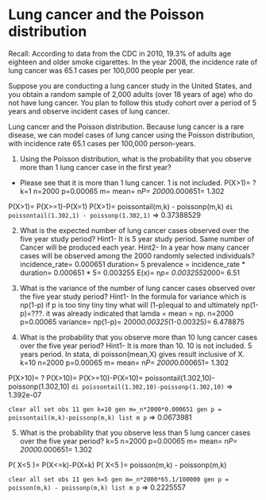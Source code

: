 # Lung cancer and the Poisson distribution
Recall: According to data from the CDC in 2010, 19.3% of adults age eighteen and older smoke cigarettes. In the year 2008, the incidence rate of lung cancer was 65.1 cases per 100,000 people per year.

Suppose you are conducting a lung cancer study in the United States, and you obtain a random sample of 2,000 adults (over 18 years of age) who do not have lung cancer. You plan to follow this study cohort over a period of 5 years and observe incident cases of lung cancer.

Lung cancer and the Poisson distribution. Because lung cancer is a rare disease, we can model cases of lung cancer using the Poisson distribution, with incidence rate 65.1 cases per 100,000 person-years.

1. Using the Poisson distribution, what is the probability that you observe more than 1 lung cancer case in the first year?
- Please see that it is more than 1 lung cancer. 1 is not included.
P(X>1)= ?
k=1
n=2000
p=0.00065
m= mean= n*P= 2000*0.000651= 1.302

P(X>1)= P(X>=1)-P(X=1)
P(X>1)= poissontail(m,k) - poissonp(m,k)
`di poissontail(1.302,1) - poissonp(1.302,1)`
=> 0.37388529


2. What is the expected number of lung cancer cases observed over the five year study period?
Hint1- It is 5 year study period. Same number of Cancer will be produced each year.
Hint2- In a year how many cancer cases will be observed among the 2000 randomly selected individuals?
incidence_rate= 0.000651
duration= 5
prevalence = incidence_rate * duration= 0.000651 * 5= 0.003255
E(x)= n*p= 0.003255*2000= 6.51


3. What is the variance of the number of lung cancer cases observed over the five year study period?
Hint1- In the formula for variance which is np(1-p) if p is too tiny tiny tiny what will (1-p)equal to and ultimately np(1-p)=???. it was already indicated that lamda = mean = np.
n=2000
p=0.00065
variance= np(1-p)= 2000*0.00325*(1-0.00325)= 6.478875


4. What is the probability that you observe more than 10 lung cancer cases over the five year period?
Hint1- It is more than 10. 10 is not included. 5 years period. In stata, di poisson(mean,X) gives result inclusive of X.
k=10
n=2000
p=0.00065
m= mean= n*P= 2000*0.000651= 1.302

P(X>10)= ?
P(X>10)= P(X>=10)-P(X=10)= poissontail(1.302,10)-poissonp(1.302,10)
`di poissontail(1.302,10)-poissonp(1.302,10)`
=> 1.392e-07

`clear all
set obs 11
gen k=10
gen m=_n*2000*0.000651
gen p = poissontail(m,k)-poissonp(m,k)
list m p`
=> 0.0673981


5. What is the probability that you observe less than 5 lung cancer cases over the five year period?
k=5
n=2000
p=0.00065
m= mean= n*P= 2000*0.000651= 1.302

P( X<5 )= P(X<=k)-P(X=k)
P( X<5 )= poisson(m,k) - poissonp(m,k)

`clear all
set obs 11
gen k=5
gen m=_n*2000*65.1/100000
gen p = poisson(m,k) - poissonp(m,k)
list m p`
=> 0.2225557
